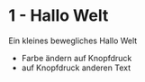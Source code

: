 # 1 - Hallo Welt

Ein kleines bewegliches Hallo Welt

* Farbe ändern auf Knopfdruck
* auf Knopfdruck anderen Text


